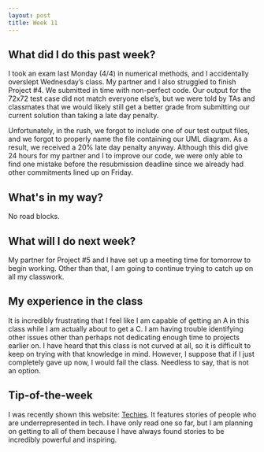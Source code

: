 ```yaml
---
layout: post
title: Week 11
---
```


## What did I do this past week?

I took an exam last Monday (4/4) in numerical methods, and I accidentally overslept Wednesday’s class. My partner and I also struggled to finish Project #4. We submitted in time with non-perfect code. Our output for the 72x72 test case did not match everyone else’s, but we were told by TAs and classmates that we would likely still get a better grade from submitting our current solution than taking a late day penalty.

Unfortunately, in the rush, we forgot to include one of our test output files, and we forgot to properly name the file containing our UML diagram. As a result, we received a 20% late day penalty anyway. Although this did give 24 hours for my partner and I to improve our code, we were only able to find one mistake before the resubmission deadline since we already had other commitments lined up on Friday.

## What's in my way?

No road blocks.

## What will I do next week?

My partner for Project #5 and I have set up a meeting time for tomorrow to begin working. Other than that, I am going to continue trying to catch up on all my classwork.

## My experience in the class

It is incredibly frustrating that I feel like I am capable of getting an A in this class while I am actually about to get a C. I am having trouble identifying other issues other than perhaps not dedicating enough time to projects earlier on. I have heard that this class is not curved at all, so it is difficult to keep on trying with that knowledge in mind. However, I suppose that if I just completely gave up now, I would fail the class. Needless to say, that is not an option.

## Tip-of-the-week

I was recently shown this website: [Techies](http://www.techiesproject.com/). It features stories of people who are underrepresented in tech. I have only read one so far, but I am planning on getting to all of them because I have always found stories to be incredibly powerful and inspiring.
